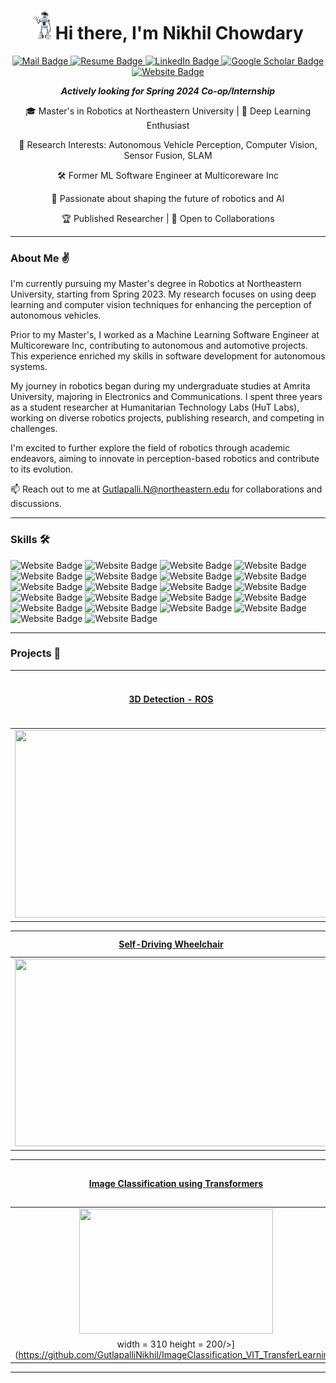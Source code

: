 <h1 align = "center"><img src="https://github.com/GutlapalliNikhil/GutlapalliNikhil/blob/main/robo.gif" width="30" />  Hi there, I'm Nikhil Chowdary </h1>
<p align="center">
  <a href="mailto:g.nikhilchowdary@gmail.com,gutlapalli.n@northeastern.edu">
    <img src="https://img.shields.io/badge/Mail-f25030?style=for-the-badge&logoColor=white" alt="Mail Badge">
  </a>
  <a href="https://drive.google.com/file/d/1dJcQ1GgKP3TIGDRlCVXVOfKX5a-7hIhP/view?usp=sharing">
    <img src="https://img.shields.io/badge/Resume-f2f542?style=for-the-badge&logoColor=white" alt="Resume Badge">
  </a>
  <a href="https://www.linkedin.com/in/gutlapalli-nikhil-chowdary/">
    <img src="https://img.shields.io/badge/LinkedIn-0077b5?style=for-the-badge&logoColor=white" alt="LinkedIn Badge">
  </a>
  <a href="https://scholar.google.com/citations?hl=en&user=bFMjC58AAAAJ&view_op=list_works">
    <img src="https://img.shields.io/badge/Google%20Scholar-babbbf?style=for-the-badge&logoColor=white" alt="Google Scholar Badge">
  </a>
  <a href="https://www.nikhilchowdary.com">
    <img src="https://img.shields.io/badge/Website-36d658?style=for-the-badge&logoColor=white" alt="Website Badge">
  </a>
</p>

<p align="center">
  <b><i>Actively looking for Spring 2024 Co-op/Internship</i></b><br>
</p>

<div align="center">

🎓 Master's in Robotics at Northeastern University | 🤖 Deep Learning Enthusiast

🔭 Research Interests: Autonomous Vehicle Perception, Computer Vision, Sensor Fusion, SLAM

🛠️ Former ML Software Engineer at Multicoreware Inc

🌱 Passionate about shaping the future of robotics and AI

🏆 Published Researcher | 🤝 Open to Collaborations

</div>

---

### About Me ✌️

I'm currently pursuing my Master's degree in Robotics at Northeastern University, starting from Spring 2023. My research focuses on using deep learning and computer vision techniques for enhancing the perception of autonomous vehicles.

Prior to my Master's, I worked as a Machine Learning Software Engineer at Multicoreware Inc, contributing to autonomous and automotive projects. This experience enriched my skills in software development for autonomous systems.

My journey in robotics began during my undergraduate studies at Amrita University, majoring in Electronics and Communications. I spent three years as a student researcher at Humanitarian Technology Labs (HuT Labs), working on diverse robotics projects, publishing research, and competing in challenges.

I'm excited to further explore the field of robotics through academic endeavors, aiming to innovate in perception-based robotics and contribute to its evolution.

📫 Reach out to me at Gutlapalli.N@northeastern.edu for collaborations and discussions.

---

### Skills 🛠️
<p>
<a>
    <img src="https://img.shields.io/badge/Python-2b7d6a?style=for-the-badge&logoColor=white" alt="Website Badge">
</a>
<a>
    <img src="https://img.shields.io/badge/C++-5ba171?style=for-the-badge&logoColor=white" alt="Website Badge">
</a>
<a>
    <img src="https://img.shields.io/badge/C-5c4000?style=for-the-badge&logoColor=white" alt="Website Badge">
</a>
<a>
    <img src="https://img.shields.io/badge/MATLAB-f7f7d3?style=for-the-badge&logoColor=white" alt="Website Badge">
</a> 
<a>
    <img src="https://img.shields.io/badge/ROS-716aaf?style=for-the-badge&logoColor=white" alt="Website Badge">
</a>
<a>
    <img src="https://img.shields.io/badge/PyTorch-36d658?style=for-the-badge&logoColor=white" alt="Website Badge">
</a>
<a>
    <img src="https://img.shields.io/badge/TensorFlow-bd0b17?style=for-the-badge&logoColor=white" alt="Website Badge">
</a>
<a>
    <img src="https://img.shields.io/badge/Scikit%20Learn-e2b08f?style=for-the-badge&logoColor=white" alt="Website Badge">
</a>
<a>
    <img src="https://img.shields.io/badge/ONNX-a557b4?style=for-the-badge&logoColor=white" alt="Website Badge">
</a>
<a>
    <img src="https://img.shields.io/badge/Open3D-ba0e52?style=for-the-badge&logoColor=white" alt="Website Badge">
</a>
<a>
    <img src="https://img.shields.io/badge/OpenCV-457821?style=for-the-badge&logoColor=white" alt="Website Badge">
</a>
<a>
    <img src="https://img.shields.io/badge/Computer%20Vision-cd882a?style=for-the-badge&logoColor=white" alt="Website Badge">
</a>
<a>
    <img src="https://img.shields.io/badge/Docker-afa40f?style=for-the-badge&logoColor=white" alt="Website Badge">
</a>
<a>
    <img src="https://img.shields.io/badge/GIT-530ee2?style=for-the-badge&logoColor=white" alt="Website Badge">
</a>
<a>
    <img src="https://img.shields.io/badge/Machine%20Learning-dbf41d?style=for-the-badge&logoColor=white" alt="Website Badge">
</a>
<a>
    <img src="https://img.shields.io/badge/Deep%20Learning-8bd1fe?style=for-the-badge&logoColor=white" alt="Website Badge">
</a>
<a>
    <img src="https://img.shields.io/badge/SLAM-b64879?style=for-the-badge&logoColor=white" alt="Website Badge">
</a>
<a>
    <img src="https://img.shields.io/badge/Sensor%20Fusion-f306a2?style=for-the-badge&logoColor=white" alt="Website Badge">
</a>
<a>
    <img src="https://img.shields.io/badge/Linux-5dd8bb?style=for-the-badge&logoColor=white" alt="Website Badge">
</a>
<a>
    <img src="https://img.shields.io/badge/Arduino-51b560?style=for-the-badge&logoColor=white" alt="Website Badge">
</a>
<a>
    <img src="https://img.shields.io/badge/Raspberry%20PI-731461?style=for-the-badge&logoColor=white" alt="Website Badge">
</a>
<a>
    <img src="https://img.shields.io/badge/Nvidia%20Jetson%20AGX-6d5e61?style=for-the-badge&logoColor=white" alt="Website Badge">
</a>
</p>

---

### Projects 🚀

|  [3D Detection - ROS](https://github.com/GutlapalliNikhil/Complex-YOLO-ROS-3D-Object-Detection)|  [PointCloud Classification](https://github.com/GutlapalliNikhil/Pointcloud-Classification-Pytorch)|  [CHETAK 🐎 - The Home Service Robot](https://github.com/GutlapalliNikhil/Install_Speech_Navigation)|
| :-:| :-:| :-:| 
| [<img src = "https://www.nikhilchowdary.com/assets/img/publications/3D_detection.png" width = 500 height = 300/>](https://github.com/GutlapalliNikhil/Complex-YOLO-ROS-3D-Object-Detection)| [<img src="https://www.nikhilchowdary.com/assets/img/publications/pointcloud_Classification.png" width = 500 height = 200/>](https://github.com/GutlapalliNikhil/Pointcloud-Classification-Pytorch) |[<img src = "https://github.com/GutlapalliNikhil/GutlapalliNikhil/blob/main/chetak.png" width = 500 height = 300/>](https://github.com/GutlapalliNikhil/Install_Speech_Navigation)

|  [Self-Driving Wheelchair](https://github.com/GutlapalliNikhil/Install_Speech_Navigation)|  [Autonomous Disaster Response & Reconnaissance using TurtleBot 3](https://github.com/deep-zspace/Autonomous_Disaster_Response_robot)|  [Collaborative SLAM using Multi-Robot System](https://github.com/GutlapalliNikhil/Collaborative_SLAM)|
| :-:| :-:| :-:| 
| [<img src = "https://www.nikhilchowdary.com/assets/img/publications/21.png" width = 500 height = 300/>](https://github.com/GutlapalliNikhil/Install_Speech_Navigation)| [<img src="https://www.nikhilchowdary.com/assets/img/publications/aa.png" width = 450 height = 200/>](https://github.com/deep-zspace/Autonomous_Disaster_Response_robot) |[<img src = "https://github.com/GutlapalliNikhil/GutlapalliNikhil.github.io/blob/main/assets/img/publications/collaborative_SLAM.gif" width = 250 height = 200/>](https://github.com/GutlapalliNikhil/Collaborative_SLAM)

| [Image Classification using Transformers](https://github.com/GutlapalliNikhil/ImageClassification_VIT_TransferLearning)| [Image Classification using Transformers](https://github.com/GutlapalliNikhil/ImageClassification_VIT_TransferLearning)| 
| :-:|:-:|
| [<img src = "https://www.nikhilchowdary.com/assets/img/publications/image_classification.png" width = 310 height = 200/>](https://github.com/GutlapalliNikhil/ImageClassification_VIT_TransferLearning)| [<img src = ![ezgif com-video-to-gif](https://github.com/GutlapalliNikhil/GutlapalliNikhil/assets/33520288/ae375c98-2eb8-41be-aced-6ba06efa704c)
 width = 310 height = 200/>](https://github.com/GutlapalliNikhil/ImageClassification_VIT_TransferLearning)|

---
